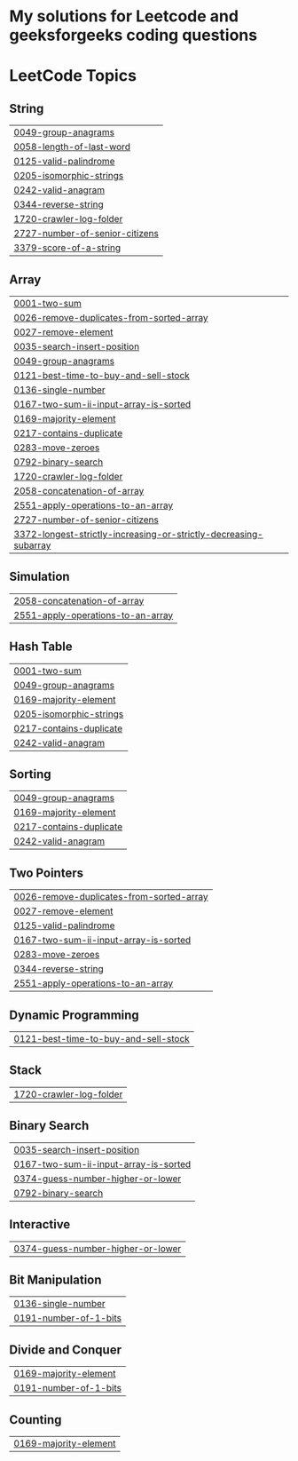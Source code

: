 # My solutions for Leetcode and geeksforgeeks coding questions


<!---LeetCode Topics Start-->
# LeetCode Topics
## String
|  |
| ------- |
| [0049-group-anagrams](https://github.com/KingJulius/Leetcode-and-GeeksforGeeks-Solutions/tree/master/0049-group-anagrams) |
| [0058-length-of-last-word](https://github.com/KingJulius/Leetcode-and-GeeksforGeeks-Solutions/tree/master/0058-length-of-last-word) |
| [0125-valid-palindrome](https://github.com/KingJulius/Leetcode-and-GeeksforGeeks-Solutions/tree/master/0125-valid-palindrome) |
| [0205-isomorphic-strings](https://github.com/KingJulius/Leetcode-and-GeeksforGeeks-Solutions/tree/master/0205-isomorphic-strings) |
| [0242-valid-anagram](https://github.com/KingJulius/Leetcode-and-GeeksforGeeks-Solutions/tree/master/0242-valid-anagram) |
| [0344-reverse-string](https://github.com/KingJulius/Leetcode-and-GeeksforGeeks-Solutions/tree/master/0344-reverse-string) |
| [1720-crawler-log-folder](https://github.com/KingJulius/Leetcode-and-GeeksforGeeks-Solutions/tree/master/1720-crawler-log-folder) |
| [2727-number-of-senior-citizens](https://github.com/KingJulius/Leetcode-and-GeeksforGeeks-Solutions/tree/master/2727-number-of-senior-citizens) |
| [3379-score-of-a-string](https://github.com/KingJulius/Leetcode-and-GeeksforGeeks-Solutions/tree/master/3379-score-of-a-string) |
## Array
|  |
| ------- |
| [0001-two-sum](https://github.com/KingJulius/Leetcode-and-GeeksforGeeks-Solutions/tree/master/0001-two-sum) |
| [0026-remove-duplicates-from-sorted-array](https://github.com/KingJulius/Leetcode-and-GeeksforGeeks-Solutions/tree/master/0026-remove-duplicates-from-sorted-array) |
| [0027-remove-element](https://github.com/KingJulius/Leetcode-and-GeeksforGeeks-Solutions/tree/master/0027-remove-element) |
| [0035-search-insert-position](https://github.com/KingJulius/Leetcode-and-GeeksforGeeks-Solutions/tree/master/0035-search-insert-position) |
| [0049-group-anagrams](https://github.com/KingJulius/Leetcode-and-GeeksforGeeks-Solutions/tree/master/0049-group-anagrams) |
| [0121-best-time-to-buy-and-sell-stock](https://github.com/KingJulius/Leetcode-and-GeeksforGeeks-Solutions/tree/master/0121-best-time-to-buy-and-sell-stock) |
| [0136-single-number](https://github.com/KingJulius/Leetcode-and-GeeksforGeeks-Solutions/tree/master/0136-single-number) |
| [0167-two-sum-ii-input-array-is-sorted](https://github.com/KingJulius/Leetcode-and-GeeksforGeeks-Solutions/tree/master/0167-two-sum-ii-input-array-is-sorted) |
| [0169-majority-element](https://github.com/KingJulius/Leetcode-and-GeeksforGeeks-Solutions/tree/master/0169-majority-element) |
| [0217-contains-duplicate](https://github.com/KingJulius/Leetcode-and-GeeksforGeeks-Solutions/tree/master/0217-contains-duplicate) |
| [0283-move-zeroes](https://github.com/KingJulius/Leetcode-and-GeeksforGeeks-Solutions/tree/master/0283-move-zeroes) |
| [0792-binary-search](https://github.com/KingJulius/Leetcode-and-GeeksforGeeks-Solutions/tree/master/0792-binary-search) |
| [1720-crawler-log-folder](https://github.com/KingJulius/Leetcode-and-GeeksforGeeks-Solutions/tree/master/1720-crawler-log-folder) |
| [2058-concatenation-of-array](https://github.com/KingJulius/Leetcode-and-GeeksforGeeks-Solutions/tree/master/2058-concatenation-of-array) |
| [2551-apply-operations-to-an-array](https://github.com/KingJulius/Leetcode-and-GeeksforGeeks-Solutions/tree/master/2551-apply-operations-to-an-array) |
| [2727-number-of-senior-citizens](https://github.com/KingJulius/Leetcode-and-GeeksforGeeks-Solutions/tree/master/2727-number-of-senior-citizens) |
| [3372-longest-strictly-increasing-or-strictly-decreasing-subarray](https://github.com/KingJulius/Leetcode-and-GeeksforGeeks-Solutions/tree/master/3372-longest-strictly-increasing-or-strictly-decreasing-subarray) |
## Simulation
|  |
| ------- |
| [2058-concatenation-of-array](https://github.com/KingJulius/Leetcode-and-GeeksforGeeks-Solutions/tree/master/2058-concatenation-of-array) |
| [2551-apply-operations-to-an-array](https://github.com/KingJulius/Leetcode-and-GeeksforGeeks-Solutions/tree/master/2551-apply-operations-to-an-array) |
## Hash Table
|  |
| ------- |
| [0001-two-sum](https://github.com/KingJulius/Leetcode-and-GeeksforGeeks-Solutions/tree/master/0001-two-sum) |
| [0049-group-anagrams](https://github.com/KingJulius/Leetcode-and-GeeksforGeeks-Solutions/tree/master/0049-group-anagrams) |
| [0169-majority-element](https://github.com/KingJulius/Leetcode-and-GeeksforGeeks-Solutions/tree/master/0169-majority-element) |
| [0205-isomorphic-strings](https://github.com/KingJulius/Leetcode-and-GeeksforGeeks-Solutions/tree/master/0205-isomorphic-strings) |
| [0217-contains-duplicate](https://github.com/KingJulius/Leetcode-and-GeeksforGeeks-Solutions/tree/master/0217-contains-duplicate) |
| [0242-valid-anagram](https://github.com/KingJulius/Leetcode-and-GeeksforGeeks-Solutions/tree/master/0242-valid-anagram) |
## Sorting
|  |
| ------- |
| [0049-group-anagrams](https://github.com/KingJulius/Leetcode-and-GeeksforGeeks-Solutions/tree/master/0049-group-anagrams) |
| [0169-majority-element](https://github.com/KingJulius/Leetcode-and-GeeksforGeeks-Solutions/tree/master/0169-majority-element) |
| [0217-contains-duplicate](https://github.com/KingJulius/Leetcode-and-GeeksforGeeks-Solutions/tree/master/0217-contains-duplicate) |
| [0242-valid-anagram](https://github.com/KingJulius/Leetcode-and-GeeksforGeeks-Solutions/tree/master/0242-valid-anagram) |
## Two Pointers
|  |
| ------- |
| [0026-remove-duplicates-from-sorted-array](https://github.com/KingJulius/Leetcode-and-GeeksforGeeks-Solutions/tree/master/0026-remove-duplicates-from-sorted-array) |
| [0027-remove-element](https://github.com/KingJulius/Leetcode-and-GeeksforGeeks-Solutions/tree/master/0027-remove-element) |
| [0125-valid-palindrome](https://github.com/KingJulius/Leetcode-and-GeeksforGeeks-Solutions/tree/master/0125-valid-palindrome) |
| [0167-two-sum-ii-input-array-is-sorted](https://github.com/KingJulius/Leetcode-and-GeeksforGeeks-Solutions/tree/master/0167-two-sum-ii-input-array-is-sorted) |
| [0283-move-zeroes](https://github.com/KingJulius/Leetcode-and-GeeksforGeeks-Solutions/tree/master/0283-move-zeroes) |
| [0344-reverse-string](https://github.com/KingJulius/Leetcode-and-GeeksforGeeks-Solutions/tree/master/0344-reverse-string) |
| [2551-apply-operations-to-an-array](https://github.com/KingJulius/Leetcode-and-GeeksforGeeks-Solutions/tree/master/2551-apply-operations-to-an-array) |
## Dynamic Programming
|  |
| ------- |
| [0121-best-time-to-buy-and-sell-stock](https://github.com/KingJulius/Leetcode-and-GeeksforGeeks-Solutions/tree/master/0121-best-time-to-buy-and-sell-stock) |
## Stack
|  |
| ------- |
| [1720-crawler-log-folder](https://github.com/KingJulius/Leetcode-and-GeeksforGeeks-Solutions/tree/master/1720-crawler-log-folder) |
## Binary Search
|  |
| ------- |
| [0035-search-insert-position](https://github.com/KingJulius/Leetcode-and-GeeksforGeeks-Solutions/tree/master/0035-search-insert-position) |
| [0167-two-sum-ii-input-array-is-sorted](https://github.com/KingJulius/Leetcode-and-GeeksforGeeks-Solutions/tree/master/0167-two-sum-ii-input-array-is-sorted) |
| [0374-guess-number-higher-or-lower](https://github.com/KingJulius/Leetcode-and-GeeksforGeeks-Solutions/tree/master/0374-guess-number-higher-or-lower) |
| [0792-binary-search](https://github.com/KingJulius/Leetcode-and-GeeksforGeeks-Solutions/tree/master/0792-binary-search) |
## Interactive
|  |
| ------- |
| [0374-guess-number-higher-or-lower](https://github.com/KingJulius/Leetcode-and-GeeksforGeeks-Solutions/tree/master/0374-guess-number-higher-or-lower) |
## Bit Manipulation
|  |
| ------- |
| [0136-single-number](https://github.com/KingJulius/Leetcode-and-GeeksforGeeks-Solutions/tree/master/0136-single-number) |
| [0191-number-of-1-bits](https://github.com/KingJulius/Leetcode-and-GeeksforGeeks-Solutions/tree/master/0191-number-of-1-bits) |
## Divide and Conquer
|  |
| ------- |
| [0169-majority-element](https://github.com/KingJulius/Leetcode-and-GeeksforGeeks-Solutions/tree/master/0169-majority-element) |
| [0191-number-of-1-bits](https://github.com/KingJulius/Leetcode-and-GeeksforGeeks-Solutions/tree/master/0191-number-of-1-bits) |
## Counting
|  |
| ------- |
| [0169-majority-element](https://github.com/KingJulius/Leetcode-and-GeeksforGeeks-Solutions/tree/master/0169-majority-element) |
<!---LeetCode Topics End-->